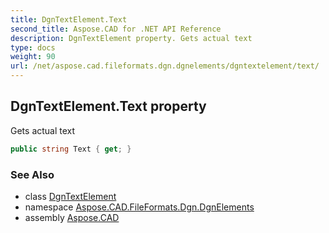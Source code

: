 ```yaml
---
title: DgnTextElement.Text
second_title: Aspose.CAD for .NET API Reference
description: DgnTextElement property. Gets actual text
type: docs
weight: 90
url: /net/aspose.cad.fileformats.dgn.dgnelements/dgntextelement/text/
---
```

## DgnTextElement.Text property

Gets actual text

```csharp
public string Text { get; }
```

### See Also

* class [DgnTextElement](../)
* namespace [Aspose.CAD.FileFormats.Dgn.DgnElements](../../../aspose.cad.fileformats.dgn.dgnelements/)
* assembly [Aspose.CAD](../../../)


